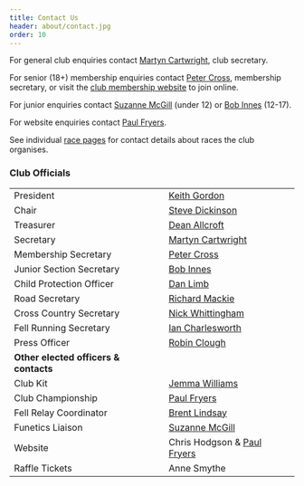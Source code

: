 ```yaml
---
title: Contact Us
header: about/contact.jpg
order: 10
---
```

For general club enquiries contact [Martyn Cartwright](mailto:martynandpauline@gmail.com), club secretary.

For senior (18+) membership enquiries contact [Peter Cross](mailto:peter.cross@bhp.co.uk), membership secretary, or visit the [club membership website](https://membermojo.co.uk/pfrac) to join online.

For junior enquiries contact [Suzanne McGill](mailto:funetics_penistone@hotmail.com) (under 12) or [Bob Innes](mailto:janeandbob239@btinternet.com) (12-17).

For website enquiries contact [Paul Fryers](mailto:paul.fryers@gmail.com).

See individual [race pages](https://pfrac.co.uk/races) for contact details about races the club organises.

### Club Officials

|                                       |                                                             |
| ------------------------------------- | ----------------------------------------------------------- |
| President                             | [Keith Gordon](mailto:keithhgordon@me.com)                |
| Chair                                 | [Steve Dickinson](mailto:steve@osi.uk.com)                  |
| Treasurer                             | [Dean Allcroft](mailto:deanallcroft@gmail.com)                |
| Secretary                             | [Martyn Cartwright](mailto:martynandpauline@gmail.com)      |
| Membership Secretary                  | [Peter Cross](mailto:peter.cross@bhp.co.uk)                 |
| Junior Section Secretary              | [Bob Innes](mailto:janeandbob239@btinternet.com)            |
| Child Protection Officer              | [Dan Limb](mailto:udan2k@hotmail.com)                       |
| Road Secretary                        | [Richard Mackie](mailto:macklandr@aol.com)                  |
| Cross Country Secretary               | [Nick Whittingham](mailto:nick.whittingham@btinternet.com)  |
| Fell Running Secretary                | [Ian Charlesworth](mailto:ircy63@gmail.com)                 |
| Press Officer                         | [Robin Clough](mailto:robin.clough@dataconsulting.co.uk)    |
| **Other elected officers & contacts** |                                                             |
| Club Kit                              | [Jemma Williams](mailto:jemstone1981@hotmail.com)           |
| Club Championship                     | [Paul Fryers](mailto:paul.fryers@gmail.com)                 |
| Fell Relay Coordinator                | [Brent Lindsay](mailto:brent.lindsay@btinternet.com)               |
| Funetics Liaison                      | [Suzanne McGill](mailto:funetics_penistone@hotmail.com)            |
| Website                               | Chris Hodgson & [Paul Fryers](mailto:paul.fryers@gmail.com) |
| Raffle Tickets                        | Anne Smythe                                                 |